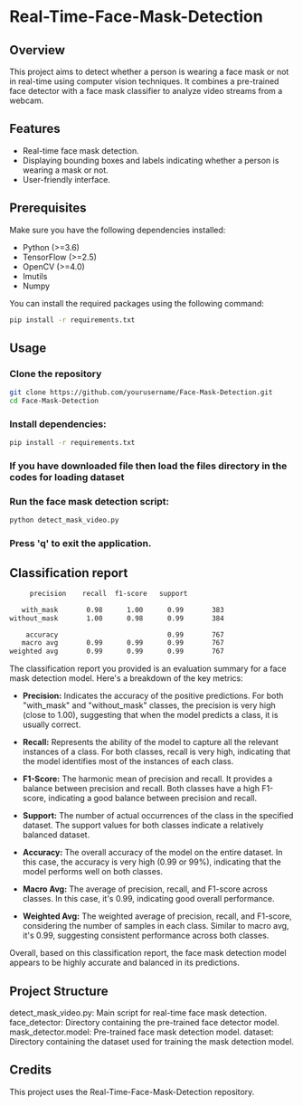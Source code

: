 # Real-Time-Face-Mask-Detection

## Overview

This project aims to detect whether a person is wearing a face mask or not in real-time using computer vision techniques. It combines a pre-trained face detector with a face mask classifier to analyze video streams from a webcam.

## Features

- Real-time face mask detection.
- Displaying bounding boxes and labels indicating whether a person is wearing a mask or not.
- User-friendly interface.

## Prerequisites

Make sure you have the following dependencies installed:

- Python (>=3.6)
- TensorFlow (>=2.5)
- OpenCV (>=4.0)
- Imutils
- Numpy

You can install the required packages using the following command:

```bash
pip install -r requirements.txt
```
## Usage
### Clone the repository

```bash
git clone https://github.com/yourusername/Face-Mask-Detection.git
cd Face-Mask-Detection
```
### Install dependencies:
```bash
pip install -r requirements.txt
```
### If you have downloaded file then load the files directory in the codes for loading dataset

### Run the face mask detection script:
```bash
python detect_mask_video.py
```
### Press 'q' to exit the application.

## Classification report
```bash
     precision    recall  f1-score   support

   with_mask       0.98      1.00      0.99       383
without_mask       1.00      0.98      0.99       384

    accuracy                           0.99       767
   macro avg       0.99      0.99      0.99       767
weighted avg       0.99      0.99      0.99       767
```

The classification report you provided is an evaluation summary for a face mask detection model. Here's a breakdown of the key metrics:

- **Precision:** Indicates the accuracy of the positive predictions. For both "with_mask" and "without_mask" classes, the precision is very high (close to 1.00), suggesting that when the model predicts a class, it is usually correct.

- **Recall:** Represents the ability of the model to capture all the relevant instances of a class. For both classes, recall is very high, indicating that the model identifies most of the instances of each class.

- **F1-Score:** The harmonic mean of precision and recall. It provides a balance between precision and recall. Both classes have a high F1-score, indicating a good balance between precision and recall.

- **Support:** The number of actual occurrences of the class in the specified dataset. The support values for both classes indicate a relatively balanced dataset.

- **Accuracy:** The overall accuracy of the model on the entire dataset. In this case, the accuracy is very high (0.99 or 99%), indicating that the model performs well on both classes.

- **Macro Avg:** The average of precision, recall, and F1-score across classes. In this case, it's 0.99, indicating good overall performance.

- **Weighted Avg:** The weighted average of precision, recall, and F1-score, considering the number of samples in each class. Similar to macro avg, it's 0.99, suggesting consistent performance across both classes.

Overall, based on this classification report, the face mask detection model appears to be highly accurate and balanced in its predictions.


## Project Structure
detect_mask_video.py: Main script for real-time face mask detection.
face_detector: Directory containing the pre-trained face detector model.
mask_detector.model: Pre-trained face mask detection model.
dataset: Directory containing the dataset used for training the mask detection model.
## Credits
This project uses the Real-Time-Face-Mask-Detection repository.


